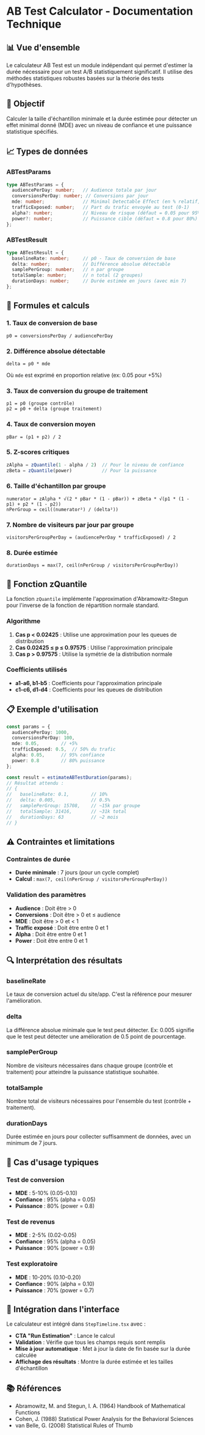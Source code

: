 # AB Test Calculator - Documentation Technique

## 📊 Vue d'ensemble

Le calculateur AB Test est un module indépendant qui permet d'estimer la durée nécessaire pour un test A/B statistiquement significatif. Il utilise des méthodes statistiques robustes basées sur la théorie des tests d'hypothèses.

## 🎯 Objectif

Calculer la taille d'échantillon minimale et la durée estimée pour détecter un effet minimal donné (MDE) avec un niveau de confiance et une puissance statistique spécifiés.

## 📈 Types de données

### ABTestParams
```typescript
type ABTestParams = {
  audiencePerDay: number;   // Audience totale par jour
  conversionsPerDay: number; // Conversions par jour
  mde: number;              // Minimal Detectable Effect (en % relatif, ex: 0.05 = +5%)
  trafficExposed: number;   // Part du trafic envoyée au test (0-1)
  alpha?: number;           // Niveau de risque (défaut = 0.05 pour 95% confiance)
  power?: number;           // Puissance cible (défaut = 0.8 pour 80%)
};
```

### ABTestResult
```typescript
type ABTestResult = {
  baselineRate: number;     // p0 - Taux de conversion de base
  delta: number;            // Différence absolue détectable
  samplePerGroup: number;   // n par groupe
  totalSample: number;      // n total (2 groupes)
  durationDays: number;     // Durée estimée en jours (avec min 7)
};
```

## 🔢 Formules et calculs

### 1. Taux de conversion de base
```
p0 = conversionsPerDay / audiencePerDay
```

### 2. Différence absolue détectable
```
delta = p0 * mde
```
Où `mde` est exprimé en proportion relative (ex: 0.05 pour +5%)

### 3. Taux de conversion du groupe de traitement
```
p1 = p0 (groupe contrôle)
p2 = p0 + delta (groupe traitement)
```

### 4. Taux de conversion moyen
```
pBar = (p1 + p2) / 2
```

### 5. Z-scores critiques
```typescript
zAlpha = zQuantile(1 - alpha / 2)  // Pour le niveau de confiance
zBeta = zQuantile(power)           // Pour la puissance
```

### 6. Taille d'échantillon par groupe
```
numerator = zAlpha * √(2 * pBar * (1 - pBar)) + zBeta * √(p1 * (1 - p1) + p2 * (1 - p2))
nPerGroup = ceil((numerator²) / (delta²))
```

### 7. Nombre de visiteurs par jour par groupe
```
visitorsPerGroupPerDay = (audiencePerDay * trafficExposed) / 2
```

### 8. Durée estimée
```
durationDays = max(7, ceil(nPerGroup / visitorsPerGroupPerDay))
```

## 🎲 Fonction zQuantile

La fonction `zQuantile` implémente l'approximation d'Abramowitz-Stegun pour l'inverse de la fonction de répartition normale standard.

### Algorithme
1. **Cas p < 0.02425** : Utilise une approximation pour les queues de distribution
2. **Cas 0.02425 ≤ p ≤ 0.97575** : Utilise l'approximation principale
3. **Cas p > 0.97575** : Utilise la symétrie de la distribution normale

### Coefficients utilisés
- **a1-a6, b1-b5** : Coefficients pour l'approximation principale
- **c1-c6, d1-d4** : Coefficients pour les queues de distribution

## 📋 Exemple d'utilisation

```typescript
const params = {
  audiencePerDay: 1000,
  conversionsPerDay: 100,
  mde: 0.05,        // +5%
  trafficExposed: 0.5,  // 50% du trafic
  alpha: 0.05,      // 95% confiance
  power: 0.8        // 80% puissance
};

const result = estimateABTestDuration(params);
// Résultat attendu :
// {
//   baselineRate: 0.1,        // 10%
//   delta: 0.005,             // 0.5%
//   samplePerGroup: 15708,    // ~15k par groupe
//   totalSample: 31416,       // ~31k total
//   durationDays: 63          // ~2 mois
// }
```

## ⚠️ Contraintes et limitations

### Contraintes de durée
- **Durée minimale** : 7 jours (pour un cycle complet)
- **Calcul** : `max(7, ceil(nPerGroup / visitorsPerGroupPerDay))`

### Validation des paramètres
- **Audience** : Doit être > 0
- **Conversions** : Doit être > 0 et ≤ audience
- **MDE** : Doit être > 0 et < 1
- **Traffic exposé** : Doit être entre 0 et 1
- **Alpha** : Doit être entre 0 et 1
- **Power** : Doit être entre 0 et 1

## 🔍 Interprétation des résultats

### baselineRate
Le taux de conversion actuel du site/app. C'est la référence pour mesurer l'amélioration.

### delta
La différence absolue minimale que le test peut détecter. Ex: 0.005 signifie que le test peut détecter une amélioration de 0.5 point de pourcentage.

### samplePerGroup
Nombre de visiteurs nécessaires dans chaque groupe (contrôle et traitement) pour atteindre la puissance statistique souhaitée.

### totalSample
Nombre total de visiteurs nécessaires pour l'ensemble du test (contrôle + traitement).

### durationDays
Durée estimée en jours pour collecter suffisamment de données, avec un minimum de 7 jours.

## 🎯 Cas d'usage typiques

### Test de conversion
- **MDE** : 5-10% (0.05-0.10)
- **Confiance** : 95% (alpha = 0.05)
- **Puissance** : 80% (power = 0.8)

### Test de revenus
- **MDE** : 2-5% (0.02-0.05)
- **Confiance** : 95% (alpha = 0.05)
- **Puissance** : 90% (power = 0.9)

### Test exploratoire
- **MDE** : 10-20% (0.10-0.20)
- **Confiance** : 90% (alpha = 0.10)
- **Puissance** : 70% (power = 0.7)

## 🔧 Intégration dans l'interface

Le calculateur est intégré dans `StepTimeline.tsx` avec :
- **CTA "Run Estimation"** : Lance le calcul
- **Validation** : Vérifie que tous les champs requis sont remplis
- **Mise à jour automatique** : Met à jour la date de fin basée sur la durée calculée
- **Affichage des résultats** : Montre la durée estimée et les tailles d'échantillon

## 📚 Références

- Abramowitz, M. and Stegun, I. A. (1964) Handbook of Mathematical Functions
- Cohen, J. (1988) Statistical Power Analysis for the Behavioral Sciences
- van Belle, G. (2008) Statistical Rules of Thumb 